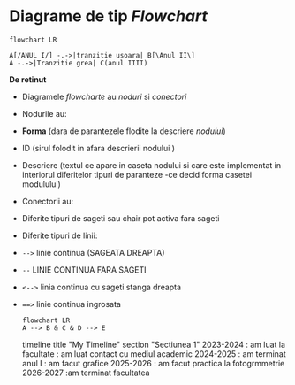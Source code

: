  # Diagrame de tip _Flowchart_

```mermeid
flowchart LR

A[/ANUL I/] -.->|tranzitie usoara| B[\Anul II\]
A -.->|Tranzitie grea| C(anul IIII)
```
**De retinut**
- Diagramele _flowcharte_ au _noduri_ si _conectori_
- Nodurile au:
-  **Forma** (dara de parantezele flodite la descriere _nodului_)
-  ID (sirul folodit in afara descrierii nodului )
-  Descriere (textul ce apare in caseta nodului si care este implementat in interiorul diferitelor tipuri de paranteze -ce decid forma casetei modulului)
-  Conectorii au:
-  Diferite tipuri de sageti sau chair pot activa fara sageti
-  Diferite tipuri de linii:
-  `-->` linie continua (SAGEATA DREAPTA)
- `--` LINIE CONTINUA FARA SAGETI
- `<-->` linia continua cu sageti stanga dreapta
- `==>` linie continua ingrosata

  ```mermaid
  flowchart LR
  A --> B & C & D --> E

  ```
  timeline
  title "My Timeline"
  section "Sectiunea 1"
  2023-2024
     : am luat la facultate
     : am luat contact cu mediul academic
   2024-2025
     : am terminat anul I
     : am facut grafice
  2025-2026
     : am facut practica la fotogrmmetrie
  2026-2027
      :am terminat facultatea 
